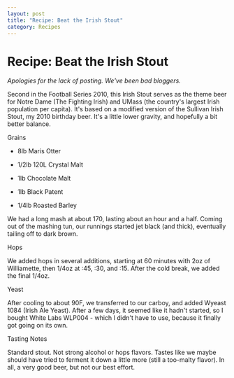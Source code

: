 ```yaml
---
layout: post
title: "Recipe: Beat the Irish Stout"
category: Recipes
---
```


Recipe: Beat the Irish Stout
============================

_Apologies for the lack of posting. We've been bad bloggers._

Second in the Football Series 2010, this Irish Stout serves as the theme beer for Notre Dame (The Fighting Irish) and UMass (the country's largest Irish population per capita). It's based on a modified version of the Sullivan Irish Stout, my 2010 birthday beer. It's a little lower gravity, and hopefully a bit better balance.

Grains

*   8lb Maris Otter

*   1/2lb 120L Crystal Malt

*   1lb Chocolate Malt

*   1lb Black Patent

*   1/4lb Roasted Barley

We had a long mash at about 170, lasting about an hour and a half. Coming out of the mashing tun, our runnings started jet black (and thick), eventually tailing off to dark brown.

Hops

We added hops in several additions, starting at 60 minutes with 2oz of Williamette, then 1/4oz at :45, :30, and :15. After the cold break, we added the final 1/4oz.

Yeast

After cooling to about 90F, we transferred to our carboy, and added Wyeast 1084 (Irish Ale Yeast). After a few days, it seemed like it hadn't started, so I bought White Labs WLP004 - which I didn't have to use, because it finally got going on its own.

Tasting Notes

Standard stout. Not strong alcohol or hops flavors. Tastes like we maybe should have tried to ferment it down a little more (still a too-malty flavor). In all, a very good beer, but not our best effort.